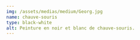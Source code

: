 ```yaml
---
img: /assets/medias/medium/Georg.jpg
name: chauve-souris
type: black-white
alt: Peinture en noir et blanc de chauve-souris.
---
```

